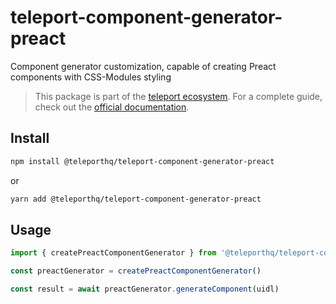 # teleport-component-generator-preact

Component generator customization, capable of creating Preact components with CSS-Modules styling

> This package is part of the [teleport ecosystem](https://github.com/teleporthq/teleport-code-generators). For a complete guide, check out the [official documentation](https://docs.teleporthq.io/).

## Install
```bash
npm install @teleporthq/teleport-component-generator-preact
```
or
```bash
yarn add @teleporthq/teleport-component-generator-preact
```

## Usage
```javascript
import { createPreactComponentGenerator } from '@teleporthq/teleport-component-generator-preact'

const preactGenerator = createPreactComponentGenerator()

const result = await preactGenerator.generateComponent(uidl)
```

